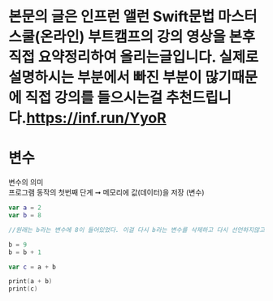 # 본문의 글은 인프런 앨런 Swift문법 마스터 스쿨(온라인) 부트캠프의 강의 영상을 본후 직접 요약정리하여 올리는글입니다. 실제로 설명하시는 부분에서 빠진 부분이 많기때문에 직접 강의를 들으시는걸 추천드립니다.https://inf.run/YyoR    

# 변수
변수의 의미   
프로그램 동작의 첫번째 단계 ➞ 메모리에 값(데이터)을 저장 (변수)     
    
```swift
var a = 2
var b = 8

//원래는 b라는 변수에 8이 들어있었다. 이걸 다시 b라는 변수를 삭제하고 다시 선언하지않고 안에있는 값만 바꿔줄수도 있다.

b = 9
b = b + 1

var c = a + b

print(a + b)
print(c)
